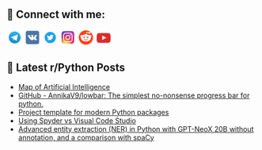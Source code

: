 ## 🔎 Connect with me:
[<img src="https://github.com/bullbesh/bullbesh/blob/main/images/Telegram.png" width="32" height="32" />](https://t.me/bullbesh)
[<img src="https://github.com/bullbesh/bullbesh/blob/main/images/VK.png" width="32" height="32" />](https://vk.com/bullbesh)
[<img src="https://github.com/bullbesh/bullbesh/blob/main/images/Twitter.png" width="32" height="32" />](https://twitter.com/bullbesh1)
[<img src="https://github.com/bullbesh/bullbesh/blob/main/images/Instagram.png" width="32" height="32" />](https://www.instagram.com/bullbesh)
[<img src="https://github.com/bullbesh/bullbesh/blob/main/images/Reddit.png" width="32" height="32" />](https://www.reddit.com/user/bullbesh)
[<img src="https://github.com/bullbesh/bullbesh/blob/main/images/YouTube.png" width="32" height="32" />](https://www.youtube.com/channel/UCtfjRs6uzgq5mfm8S06WTcg)

## 📕 Latest r/Python Posts
<!-- BLOG-POST-LIST:START -->
- [Map of Artificial Intelligence](https://www.reddit.com/r/Python/comments/wlyex1/map_of_artificial_intelligence/)
- [GitHub - AnnikaV9/lowbar: The simplest no-nonsense progress bar for python.](https://www.reddit.com/r/Python/comments/wlxhi6/github_annikav9lowbar_the_simplest_nononsense/)
- [Project template for modern Python packages](https://www.reddit.com/r/Python/comments/wlw3l3/project_template_for_modern_python_packages/)
- [Using Spyder vs Visual Code Studio](https://www.reddit.com/r/Python/comments/wlvq3b/using_spyder_vs_visual_code_studio/)
- [Advanced entity extraction &lpar;NER&rpar; in Python with GPT-NeoX 20B without annotation, and a comparison with spaCy](https://www.reddit.com/r/Python/comments/wlspln/advanced_entity_extraction_ner_in_python_with/)
<!-- BLOG-POST-LIST:END -->
